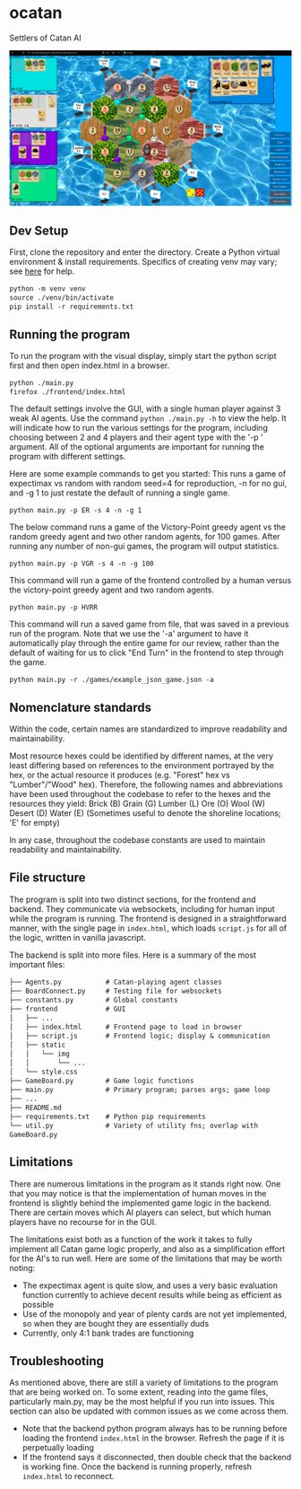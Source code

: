 
# ocatan 
Settlers of Catan AI

![ocatan GUI](./ocatan.png)

## Dev Setup

First, clone the repository and enter the directory.
Create a Python virtual environment & install requirements. Specifics of 
creating venv may vary; see [here](https://docs.python.org/3/library/venv.html) for help.
```
python -m venv venv
source ./venv/bin/activate
pip install -r requirements.txt
```

## Running the program

To run the program with the visual display, simply start the python script 
first and then open index.html in a browser. 
```
python ./main.py
firefox ./frontend/index.html
```

The default settings involve the GUI, with a single human player against 3 weak
AI agents. 
Use the command `python ./main.py -h` to view the help. It will indicate how to
run the various settings for the program, including choosing between 2 and 4 
players and their agent type with the '-p <players string>' argument. All of the 
optional arguments are important for running the program with different settings. 

Here are some example commands to get you started:
This runs a game of expectimax vs random with random seed=4 for reproduction, -n for no 
gui, and -g 1 to just restate the default of running a single game.
```
python main.py -p ER -s 4 -n -g 1
```
The below command runs a game of the Victory-Point greedy agent vs the random 
greedy agent and two other random agents, for 100 games. After running any number 
of non-gui games, the program will output statistics.
```
python main.py -p VGR -s 4 -n -g 100
```
This command will run a game of the frontend controlled by a human versus
the victory-point greedy agent and two random agents.
```
python main.py -p HVRR
```
This command will run a saved game from file, that was saved in a previous run of 
the program. Note that we use the '-a' argument to have it automatically play 
through the entire game for our review, rather than the default of waiting for 
us to click "End Turn" in the frontend to step through the game.
```
python main.py -r ./games/example_json_game.json -a
```


## Nomenclature standards
Within the code, certain names are standardized to improve readability and 
maintainability.

Most resource hexes could be identified by different names, at the very least 
differing based on references to the environment portrayed by the hex, or the 
actual resource it produces (e.g. "Forest" hex vs "Lumber"/"Wood" hex).
Therefore, the following names and abbreviations have been used throughout the 
codebase to refer to the hexes and the resources they yield:
Brick   (B)
Grain   (G)
Lumber  (L)
Ore     (O)
Wool    (W)
Desert  (D)
Water   (E) (Sometimes useful to denote the shoreline locations; 'E' for empty)

In any case, throughout the codebase constants are used to maintain readability 
and maintainability.


## File structure
The program is split into two distinct sections, for the frontend and backend. 
They communicate via websockets, including for human input while the program is 
running. The frontend is designed in a straightforward manner, with the single 
page in `index.html`, which loads `script.js` for all of the logic, written in vanilla 
javascript. 

The backend is split into more files. Here is a summary of the most important 
files:

```
├── Agents.py           # Catan-playing agent classes
├── BoardConnect.py     # Testing file for websockets
├── constants.py        # Global constants
├── frontend            # GUI
│   ├── ...
│   ├── index.html      # Frontend page to load in browser
│   ├── script.js       # Frontend logic; display & communication
│   ├── static
│   │   └── img
│   │       └── ...
│   └── style.css
├── GameBoard.py        # Game logic functions
├── main.py             # Primary program; parses args; game loop
├── ...
├── README.md
├── requirements.txt    # Python pip requirements
└── util.py             # Variety of utility fns; overlap with GameBoard.py
```

## Limitations
There are numerous limitations in the program as it stands right now. One that 
you may notice is that the implementation of human moves in the frontend is 
slightly behind the implemented game logic in the backend. There are certain 
moves which AI players can select, but which human players have no recourse for 
in the GUI. 

The limitations exist both as a function of the work it takes to fully implement 
all Catan game logic properly, and also as a simplification effort for the AI's 
to run well.
Here are some of the limitations that may be worth noting:

* The expectimax agent is quite slow, and uses a very basic evaluation function 
currently to achieve decent results while being as efficient as possible
* Use of the monopoly and year of plenty cards are not yet implemented, so when
they are bought they are essentially duds
* Currently, only 4:1 bank trades are functioning


## Troubleshooting
As mentioned above, there are still a variety of limitations to the program 
that are being worked on. To some extent, reading into the game files, particularly 
main.py, may be the most helpful if you run into issues. This section can also
be updated with common issues as we come across them.

* Note that the backend python program always has to be running before loading 
the frontend `index.html` in the browser. Refresh the page if it is perpetually loading
* If the frontend says it disconnected, then double check that the backend is working 
fine. Once the backend is running properly, refresh `index.html` to reconnect.
